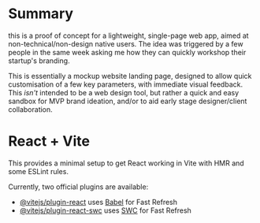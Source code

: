 # Summary

this is a proof of concept for a lightweight, single-page web app, aimed at non-technical/non-design native users. The idea was triggered by a few people in the same week asking me how they can quickly workshop their startup's branding.

This is essentially a mockup website landing page, designed to allow quick customisation of a few key parameters, with immediate visual feedback. This _isn't_ intended to be a web design tool, but rather a quick and easy sandbox for MVP brand ideation, and/or to aid early stage designer/client collaboration. 

# React + Vite

This provides a minimal setup to get React working in Vite with HMR and some ESLint rules.

Currently, two official plugins are available:

- [@vitejs/plugin-react](https://github.com/vitejs/vite-plugin-react/blob/main/packages/plugin-react/README.md) uses [Babel](https://babeljs.io/) for Fast Refresh
- [@vitejs/plugin-react-swc](https://github.com/vitejs/vite-plugin-react-swc) uses [SWC](https://swc.rs/) for Fast Refresh
